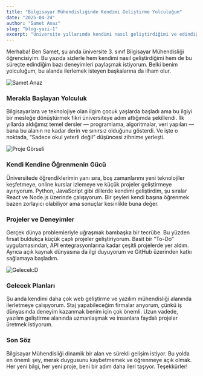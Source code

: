 ```yaml
---
title: "Bilgisayar Mühendisliğinde Kendimi Geliştirme Yolculuğum"
date: "2025-04-24"
author: "Samet Anaz"
slug: "blog-yazi-1"
excerpt: "Üniversite yıllarımda kendimi nasıl geliştirdiğimi ve edindiğim deneyimleri paylaşıyorum."
---
```


Merhaba! Ben Samet, şu anda üniversite 3. sınıf Bilgisayar Mühendisliği öğrencisiyim. Bu yazıda sizlerle hem kendimi nasıl geliştirdiğimi hem de bu süreçte edindiğim bazı deneyimleri paylaşmak istiyorum. Belki benim yolculuğum, bu alanda ilerlemek isteyen başkalarına da ilham olur.

![Samet Anaz](/assets/images/me1.jpg)

### Merakla Başlayan Yolculuk  
Bilgisayarlara ve teknolojiye olan ilgim çocuk yaşlarda başladı ama bu ilgiyi bir mesleğe dönüştürmek fikri üniversiteye adım attığımda şekillendi. İlk yıllarda aldığımız temel dersler — programlama, algoritmalar, veri yapıları — bana bu alanın ne kadar derin ve sınırsız olduğunu gösterdi. Ve işte o noktada, “Sadece okul yeterli değil” düşüncesi zihnime yerleşti.

![Proje Görseli](/assets/images/me2.jpg)

### Kendi Kendine Öğrenmenin Gücü  
Üniversitede öğrendiklerimin yanı sıra, boş zamanlarımı yeni teknolojiler keşfetmeye, online kurslar izlemeye ve küçük projeler geliştirmeye ayırıyorum. Python, JavaScript gibi dillerde kendimi geliştirdim, şu sıralar React ve Node.js üzerinde çalışıyorum. Bir şeyleri kendi başına öğrenmek bazen zorlayıcı olabiliyor ama sonuçlar kesinlikle buna değer.

### Projeler ve Deneyimler  
Gerçek dünya problemleriyle uğraşmak bambaşka bir tecrübe. Bu yüzden fırsat buldukça küçük çaplı projeler geliştiriyorum. Basit bir “To-Do” uygulamasından, API entegrasyonlarına kadar çeşitli projelerde yer aldım. Ayrıca açık kaynak dünyasına da ilgi duyuyorum ve GitHub üzerinden katkı sağlamaya başladım.

![Gelecek:D](/assets/images/me3.jpg)

### Gelecek Planları  
Şu anda kendimi daha çok web geliştirme ve yazılım mühendisliği alanında ilerletmeye çalışıyorum. Staj yapabileceğim firmalar arıyorum, çünkü iş dünyasında deneyim kazanmak benim için çok önemli. Uzun vadede, yazılım geliştirme alanında uzmanlaşmak ve insanlara faydalı projeler üretmek istiyorum.

### Son Söz  
Bilgisayar Mühendisliği dinamik bir alan ve sürekli gelişim istiyor. Bu yolda en önemli şey, merak duygusunu kaybetmemek ve öğrenmeye açık olmak. Her yeni bilgi, her yeni proje, beni bir adım daha ileri taşıyor. Teşekkürler!
